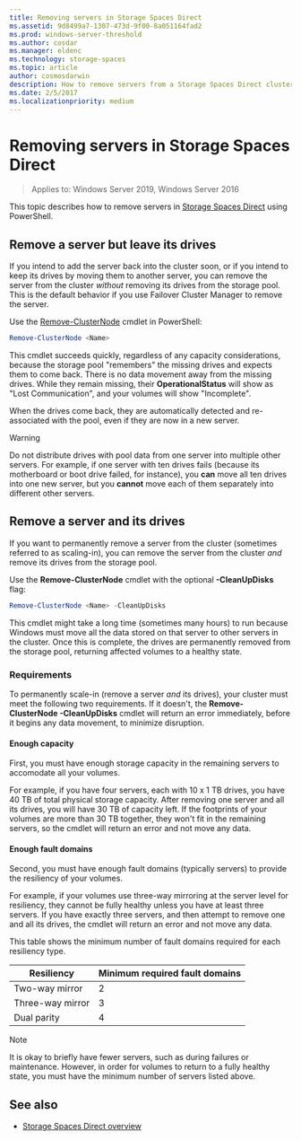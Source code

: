 ```yaml
---
title: Removing servers in Storage Spaces Direct
ms.assetid: 9d8499a7-1307-473d-9f00-8a051164fad2
ms.prod: windows-server-threshold
ms.author: cosdar
ms.manager: eldenc
ms.technology: storage-spaces
ms.topic: article
author: cosmosdarwin
description: How to remove servers from a Storage Spaces Direct cluster in Windows Server.
ms.date: 2/5/2017
ms.localizationpriority: medium
---
```


# Removing servers in Storage Spaces Direct

>Applies to: Windows Server 2019, Windows Server 2016

This topic describes how to remove servers in [Storage Spaces Direct](storage-spaces-direct-overview.md) using PowerShell.

## Remove a server but leave its drives

If you intend to add the server back into the cluster soon, or if you intend to keep its drives by moving them to another server, you can remove the server from the cluster *without* removing its drives from the storage pool. This is the default behavior if you use Failover Cluster Manager to remove the server.

Use the [Remove-ClusterNode](https://technet.microsoft.com/library/hh847251.aspx) cmdlet in PowerShell:

```PowerShell
Remove-ClusterNode <Name>
```

This cmdlet succeeds quickly, regardless of any capacity considerations, because the storage pool "remembers" the missing drives and expects them to come back. There is no data movement away from the missing drives. While they remain missing, their **OperationalStatus** will show as "Lost Communication", and your volumes will show "Incomplete".

When the drives come back, they are automatically detected and re-associated with the pool, even if they are now in a new server.

   >[!WARNING]
   > Do not distribute drives with pool data from one server into multiple other servers. For example, if one server with ten drives fails (because its motherboard or boot drive failed, for instance), you **can** move all ten drives into one new server, but you **cannot** move each of them separately into different other servers.

## Remove a server and its drives

If you want to permanently remove a server from the cluster (sometimes referred to as scaling-in), you can remove the server from the cluster *and* remove its drives from the storage pool.

Use the **Remove-ClusterNode** cmdlet with the optional **-CleanUpDisks** flag:

```PowerShell
Remove-ClusterNode <Name> -CleanUpDisks
```

This cmdlet might take a long time (sometimes many hours) to run because Windows must move all the data stored on that server to other servers in the cluster. Once this is complete, the drives are permanently removed from the storage pool, returning affected volumes to a healthy state.

### Requirements

To permanently scale-in (remove a server *and* its drives), your cluster must meet the following two requirements. If it doesn't, the **Remove-ClusterNode -CleanUpDisks** cmdlet will return an error immediately, before it begins any data movement, to minimize disruption.

#### Enough capacity

First, you must have enough storage capacity in the remaining servers to accomodate all your volumes.

For example, if you have four servers, each with 10 x 1 TB drives, you have 40 TB of total physical storage capacity. After removing one server and all its drives, you will have 30 TB of capacity left. If the footprints of your volumes are more than 30 TB together, they won't fit in the remaining servers, so the cmdlet will return an error and not move any data.

#### Enough fault domains

Second, you must have enough fault domains (typically servers) to provide the resiliency of your volumes.

For example, if your volumes use three-way mirroring at the server level for resiliency, they cannot be fully healthy unless you have at least three servers. If you have exactly three servers, and then attempt to remove one and all its drives, the cmdlet will return an error and not move any data.

This table shows the minimum number of fault domains required for each resiliency type.

|    Resiliency          |    Minimum required fault domains   |
|------------------------|-------------------------------------|
|    Two-way mirror      |    2                                |
|    Three-way mirror    |    3                                |
|    Dual parity         |    4                                |

   >[!NOTE]
   > It is okay to briefly have fewer servers, such as during failures or maintenance. However, in order for volumes to return to a fully healthy state, you must have the minimum number of servers listed above.

## See also

- [Storage Spaces Direct overview](storage-spaces-direct-overview.md)
